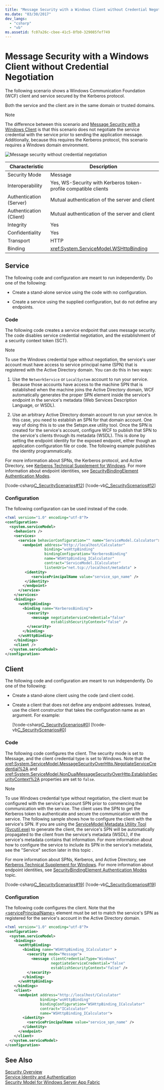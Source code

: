 ```yaml
---
title: "Message Security with a Windows Client without Credential Negotiation"
ms.date: "03/30/2017"
dev_langs: 
  - "csharp"
  - "vb"
ms.assetid: fc07a26c-cbee-41c5-8fb0-329085fef749
---
```

# Message Security with a Windows Client without Credential Negotiation
The following scenario shows a Windows Communication Foundation (WCF) client and service secured by the Kerberos protocol.  
  
 Both the service and the client are in the same domain or trusted domains.  
  
> [!NOTE]
>  The difference between this scenario and [Message Security with a Windows Client](../../../../docs/framework/wcf/feature-details/message-security-with-a-windows-client.md) is that this scenario does not negotiate the service credential with the service prior to sending the application message. Additionally, because this requires the Kerberos protocol, this scenario requires a Windows domain environment.  
  
 ![Message security without credential negotiation](../../../../docs/framework/wcf/feature-details/media/0c9f9baa-2439-4ef9-92f4-43c242d85d0d.gif "0c9f9baa-2439-4ef9-92f4-43c242d85d0d")  
  
|Characteristic|Description|  
|--------------------|-----------------|  
|Security Mode|Message|  
|Interoperability|Yes, WS-Security with Kerberos token-profile compatible clients|  
|Authentication (Server)|Mutual authentication of the server and client|  
|Authentication (Client)|Mutual authentication of the server and client|  
|Integrity|Yes|  
|Confidentiality|Yes|  
|Transport|HTTP|  
|Binding|<xref:System.ServiceModel.WSHttpBinding>|  
  
## Service  
 The following code and configuration are meant to run independently. Do one of the following:  
  
-   Create a stand-alone service using the code with no configuration.  
  
-   Create a service using the supplied configuration, but do not define any endpoints.  
  
### Code  
 The following code creates a service endpoint that uses message security. The code disables service credential negotiation, and the establishment of a security context token (SCT).  
  
> [!NOTE]
>  To use the Windows credential type without negotiation, the service's user account must have access to service principal name (SPN) that is registered with the Active Directory domain. You can do this in two ways:  
  
1.  Use the `NetworkService` or `LocalSystem` account to run your service. Because those accounts have access to the machine SPN that is established when the machine joins the Active Directory domain, WCF automatically generates the proper SPN element inside the service's endpoint in the service's metadata (Web Services Description Language, or WSDL).  
  
2.  Use an arbitrary Active Directory domain account to run your service. In this case, you need to establish an SPN for that domain account. One way of doing this is to use the Setspn.exe utility tool. Once the SPN is created for the service's account, configure WCF to publish that SPN to the service's clients through its metadata (WSDL). This is done by setting the endpoint identity for the exposed endpoint, either though an application configuration file or code. The following example publishes the identity programmatically.  
  
 For more information about SPNs, the Kerberos protocol, and Active Directory, see [Kerberos Technical Supplement for Windows](https://go.microsoft.com/fwlink/?LinkId=88330). For more information about endpoint identities, see [SecurityBindingElement Authentication Modes](../../../../docs/framework/wcf/feature-details/securitybindingelement-authentication-modes.md).  
  
 [!code-csharp[C_SecurityScenarios#12](../../../../samples/snippets/csharp/VS_Snippets_CFX/c_securityscenarios/cs/source.cs#12)]
 [!code-vb[C_SecurityScenarios#12](../../../../samples/snippets/visualbasic/VS_Snippets_CFX/c_securityscenarios/vb/source.vb#12)]  
  
### Configuration  
 The following configuration can be used instead of the code.  
  
```xml  
<?xml version="1.0" encoding="utf-8"?>  
<configuration>  
  <system.serviceModel>  
    <behaviors />  
    <services>  
      <service behaviorConfiguration="" name="ServiceModel.Calculator">  
        <endpoint address="http://localhost/Calculator"   
                  binding="wsHttpBinding"  
                  bindingConfiguration="KerberosBinding"  
                  name="WSHttpBinding_ICalculator"  
                  contract="ServiceModel.ICalculator"   
                  listenUri="net.tcp://localhost/metadata" >  
         <identity>  
            <servicePrincipalName value="service_spn_name" />  
         </identity>  
        </endpoint>  
      </service>  
    </services>  
    <bindings>  
      <wsHttpBinding>  
        <binding name="KerberosBinding">  
          <security>  
            <message negotiateServiceCredential="false"   
                     establishSecurityContext="false" />  
          </security>  
        </binding>  
      </wsHttpBinding>  
    </bindings>  
    <client />  
  </system.serviceModel>  
</configuration>  
```  
  
## Client  
 The following code and configuration are meant to run independently. Do one of the following:  
  
-   Create a stand-alone client using the code (and client code).  
  
-   Create a client that does not define any endpoint addresses. Instead, use the client constructor that takes the configuration name as an argument. For example:  
  
     [!code-csharp[C_SecurityScenarios#0](../../../../samples/snippets/csharp/VS_Snippets_CFX/c_securityscenarios/cs/source.cs#0)]
     [!code-vb[C_SecurityScenarios#0](../../../../samples/snippets/visualbasic/VS_Snippets_CFX/c_securityscenarios/vb/source.vb#0)]  
  
### Code  
 The following code configures the client. The security mode is set to Message, and the client credential type is set to Windows. Note that the <xref:System.ServiceModel.MessageSecurityOverHttp.NegotiateServiceCredential%2A> and <xref:System.ServiceModel.NonDualMessageSecurityOverHttp.EstablishSecurityContext%2A> properties are set to `false`.  
  
> [!NOTE]
>  To use Windows credential type without negotiation, the client must be configured with the service's account SPN prior to commencing the communication with the service. The client uses the SPN to get the Kerberos token to authenticate and secure the communication with the service. The following sample shows how to configure the client with the service's SPN. If you are using the [ServiceModel Metadata Utility Tool (Svcutil.exe)](../../../../docs/framework/wcf/servicemodel-metadata-utility-tool-svcutil-exe.md) to generate the client, the service's SPN will be automatically propagated to the client from the service's metadata (WSDL), if the service's metadata contains that information. For more information about how to configure the service to include its SPN in the service's metadata, see the "Service" section later in this topic .  
>   
>  For more information about SPNs, Kerberos, and Active Directory, see [Kerberos Technical Supplement for Windows](https://go.microsoft.com/fwlink/?LinkId=88330). For more information about endpoint identities, see [SecurityBindingElement Authentication Modes](../../../../docs/framework/wcf/feature-details/securitybindingelement-authentication-modes.md) topic.  
  
 [!code-csharp[C_SecurityScenarios#19](../../../../samples/snippets/csharp/VS_Snippets_CFX/c_securityscenarios/cs/source.cs#19)]
 [!code-vb[C_SecurityScenarios#19](../../../../samples/snippets/visualbasic/VS_Snippets_CFX/c_securityscenarios/vb/source.vb#19)]  
  
### Configuration  
 The following code configures the client. Note that the [\<servicePrincipalName>](../../../../docs/framework/configure-apps/file-schema/wcf/serviceprincipalname.md) element must be set to match the service's SPN as registered for the service's account in the Active Directory domain.  
  
```xml  
<?xml version="1.0" encoding="utf-8"?>  
<configuration>  
  <system.serviceModel>  
    <bindings>  
      <wsHttpBinding>  
        <binding name="WSHttpBinding_ICalculator" >  
          <security mode="Message">  
            <message clientCredentialType="Windows"   
                     negotiateServiceCredential="false"  
                     establishSecurityContext="false" />  
          </security>  
        </binding>  
      </wsHttpBinding>  
    </bindings>  
    <client>  
      <endpoint address="http://localhost/Calculator"   
                binding="wsHttpBinding"  
                bindingConfiguration="WSHttpBinding_ICalculator"  
                contract="ICalculator"  
                name="WSHttpBinding_ICalculator">  
        <identity>  
          <servicePrincipalName value="service_spn_name" />  
        </identity>  
      </endpoint>  
    </client>  
  </system.serviceModel>  
</configuration>  
```  
  
## See Also  
 [Security Overview](../../../../docs/framework/wcf/feature-details/security-overview.md)  
 [Service Identity and Authentication](../../../../docs/framework/wcf/feature-details/service-identity-and-authentication.md)  
 [Security Model for Windows Server App Fabric](https://go.microsoft.com/fwlink/?LinkID=201279&clcid=0x409)
